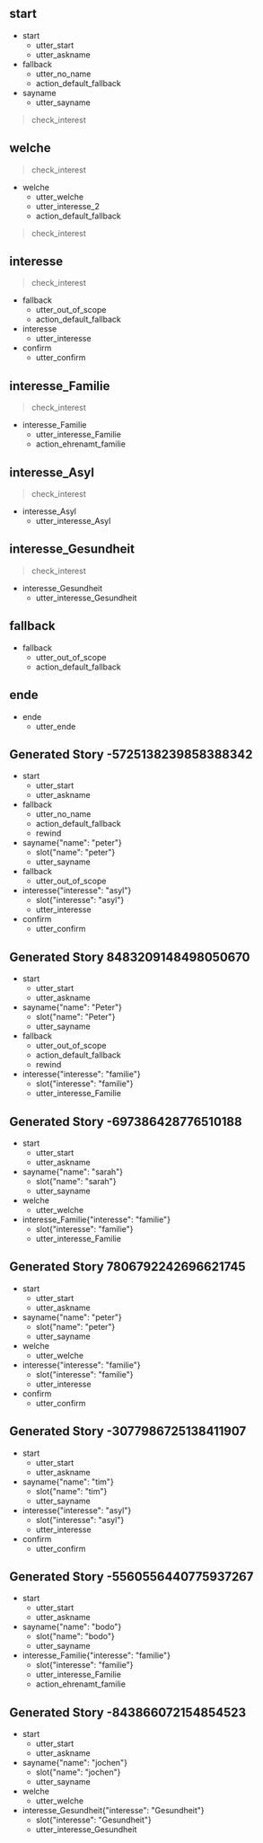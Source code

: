 ## start
* start
    - utter_start
    - utter_askname
* fallback
    - utter_no_name
    - action_default_fallback
* sayname
    - utter_sayname
> check_interest

## welche
> check_interest
* welche
	- utter_welche
	- utter_interesse_2
	- action_default_fallback
> check_interest

## interesse
> check_interest
* fallback
    - utter_out_of_scope
    - action_default_fallback
* interesse
    - utter_interesse
* confirm
	- utter_confirm

## interesse_Familie
> check_interest
* interesse_Familie
    - utter_interesse_Familie
    - action_ehrenamt_familie

## interesse_Asyl
> check_interest
* interesse_Asyl
    - utter_interesse_Asyl

## interesse_Gesundheit
> check_interest
* interesse_Gesundheit
    - utter_interesse_Gesundheit

## fallback
* fallback
    - utter_out_of_scope
    - action_default_fallback

## ende
* ende
    - utter_ende


## Generated Story -5725138239858388342
* start
    - utter_start
    - utter_askname
* fallback
    - utter_no_name
    - action_default_fallback
    - rewind
* sayname{"name": "peter"}
    - slot{"name": "peter"}
    - utter_sayname
* fallback
    - utter_out_of_scope
* interesse{"interesse": "asyl"}
    - slot{"interesse": "asyl"}
    - utter_interesse
* confirm
    - utter_confirm

## Generated Story 8483209148498050670
* start
    - utter_start
    - utter_askname
* sayname{"name": "Peter"}
    - slot{"name": "Peter"}
    - utter_sayname
* fallback
    - utter_out_of_scope
    - action_default_fallback
    - rewind
* interesse{"interesse": "familie"}
    - slot{"interesse": "familie"}
    - utter_interesse_Familie

## Generated Story -697386428776510188
* start
    - utter_start
    - utter_askname
* sayname{"name": "sarah"}
    - slot{"name": "sarah"}
    - utter_sayname
* welche
    - utter_welche
* interesse_Familie{"interesse": "familie"}
    - slot{"interesse": "familie"}
    - utter_interesse_Familie
    

## Generated Story 7806792242696621745
* start
    - utter_start
    - utter_askname
* sayname{"name": "peter"}
    - slot{"name": "peter"}
    - utter_sayname
* welche
    - utter_welche
* interesse{"interesse": "familie"}
    - slot{"interesse": "familie"}
    - utter_interesse
* confirm
    - utter_confirm

## Generated Story -3077986725138411907
* start
    - utter_start
    - utter_askname
* sayname{"name": "tim"}
    - slot{"name": "tim"}
    - utter_sayname
* interesse{"interesse": "asyl"}
    - slot{"interesse": "asyl"}
    - utter_interesse
* confirm
    - utter_confirm


## Generated Story -5560556440775937267
* start
    - utter_start
    - utter_askname
* sayname{"name": "bodo"}
    - slot{"name": "bodo"}
    - utter_sayname
* interesse_Familie{"interesse": "familie"}
    - slot{"interesse": "familie"}
    - utter_interesse_Familie
    - action_ehrenamt_familie

## Generated Story -843866072154854523
* start
    - utter_start
    - utter_askname
* sayname{"name": "jochen"}
    - slot{"name": "jochen"}
    - utter_sayname
* welche
    - utter_welche
* interesse_Gesundheit{"interesse": "Gesundheit"}
    - slot{"interesse": "Gesundheit"}
    - utter_interesse_Gesundheit

